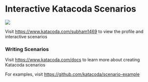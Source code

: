 # Interactive Katacoda Scenarios

[![](http://shields.katacoda.com/katacoda/subham1469/count.svg)](https://www.katacoda.com/subham1469 "Get your profile on Katacoda.com")

Visit https://www.katacoda.com/subham1469 to view the profile and interactive scenarios

### Writing Scenarios
Visit https://www.katacoda.com/docs to learn more about creating Katacoda scenarios

For examples, visit https://github.com/katacoda/scenario-example
